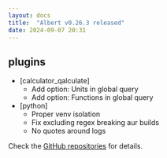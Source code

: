 ```yaml
---
layout: docs
title:  "Albert v0.26.3 released"
date: 2024-09-07 20:31
---
```


## plugins

- [calculator_qalculate]
  - Add option: Units in global query
  - Add option: Functions in global query
- [python]
  - Proper venv isolation
  - Fix excluding regex breaking aur builds
  - No quotes around logs

Check the [GitHub repositories](https://github.com/albertlauncher/albert/commits/v0.26.3) for details.
